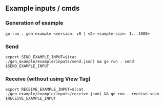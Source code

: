 ## Example inputs / cmds

### Generation of example

```
go run . gen-example <version: v0 | v2> <sample-size: 1...1000>
```

### Send

```
export SEND_EXAMPLE_INPUT=$(cat ./gen_example/example/inputs/send.json) && go run . send $SEND_EXAMPLE_INPUT
```

### Receive (without using View Tag)

```
export RECEIVE_EXAMPLE_INPUT=$(cat ./gen_example/example/inputs/receive.json) && go run . receive-scan $RECEIVE_EXAMPLE_INPUT
```
